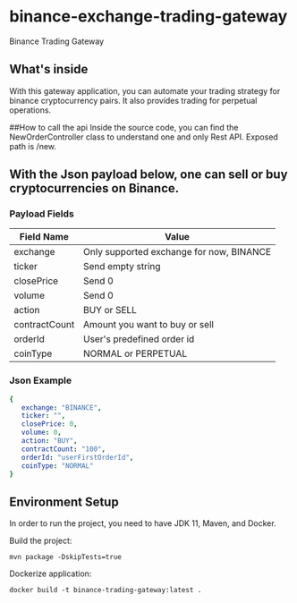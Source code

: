 # binance-exchange-trading-gateway
Binance Trading Gateway

## What's inside
With this gateway application, you can automate your trading strategy for binance cryptocurrency pairs.
It also provides trading for perpetual operations.

##How to call the api
Inside the source code, you can find the NewOrderController class to understand one and only Rest API.
Exposed path is /new.

## With the Json payload below, one can sell or buy cryptocurrencies on Binance.

### Payload Fields
                    
Field Name  | Value
------------- | -------------
exchange  | Only supported exchange for now, BINANCE
ticker  | Send empty string
closePrice  |  Send 0
volume  |  Send 0
action  |  BUY or SELL
contractCount  |  Amount you want to buy or sell
orderId  |  User's predefined order id
coinType  | NORMAL or PERPETUAL

### Json Example

```yaml
{
   exchange: "BINANCE",
   ticker: "",
   closePrice: 0,
   volume: 0,
   action: "BUY",
   contractCount: "100",
   orderId: "userFirstOrderId",
   coinType: "NORMAL"
}
```

## Environment Setup
In order to run the project, you need to have JDK 11, Maven, and Docker.

Build the project:
```shell
mvn package -DskipTests=true
```

Dockerize application:
```shell
docker build -t binance-trading-gateway:latest .
```
